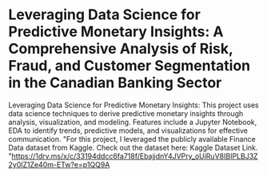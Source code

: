 # Leveraging Data Science for Predictive Monetary Insights: A Comprehensive Analysis of Risk, Fraud, and Customer Segmentation in the Canadian Banking Sector
Leveraging Data Science for Predictive Monetary Insights: This project uses data science techniques to derive predictive monetary insights through analysis, visualization, and modeling. Features include a Jupyter Notebook, EDA to identify trends, predictive models, and visualizations for effective communication.
"For this project, I leveraged the publicly available Finance Data dataset from Kaggle. Check out the dataset here: Kaggle Dataset Link. "https://1drv.ms/x/c/33194ddcc6fa718f/EbajjdnY4JVPry_oUjRuV8IBIPLBJ3Z2y0lZ1Ze40m-ETw?e=p1QQ9A 
